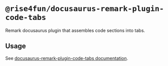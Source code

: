 # `@rise4fun/docusaurus-remark-plugin-code-tabs`

Remark docusaurus plugin that assembles code sections into tabs.

## Usage

See [docusaurus-remark-plugin-code-tabs documentation](https://microsoft.github.io/docusaurus-plugins-rise4fun/docs/plugins/docusaurus-remark-plugin-code-tabs).
